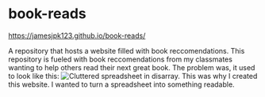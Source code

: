 # book-reads
https://jamesjpk123.github.io/book-reads/

A repository that hosts a website filled with book reccomendations. This repository is fueled with book reccomendations from my classmates wanting to help others read their next great book. The problem was, it used to look like this:
![Cluttered spreadsheet in disarray.](https://i.imgur.com/40iUpu1.png)
This was why I created this website. I wanted to turn a spreadsheet into something readable.



